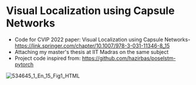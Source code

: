 # Visual Localization using Capsule Networks

- Code for CVIP 2022 paper: Visual Localization using Capsule Networks- https://link.springer.com/chapter/10.1007/978-3-031-11346-8_15
- Attaching my master's thesis at IIT Madras on the same subject
- Project code inspired from: https://github.com/hazirbas/poselstm-pytorch


![534645_1_En_15_Fig1_HTML](https://github.com/omkarpatil18/capsnet_dr_cvip/assets/16060082/0b99d1f9-b29b-4437-a48c-15299a801c33)
